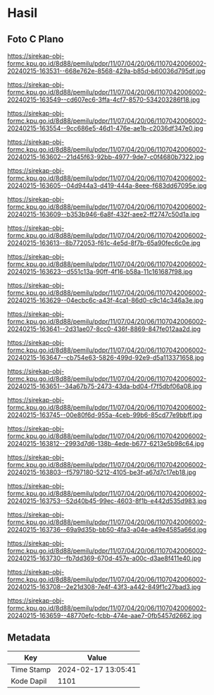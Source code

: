 # Hasil

## Foto C Plano

https://sirekap-obj-formc.kpu.go.id/8d88/pemilu/pdpr/11/07/04/20/06/1107042006002-20240215-163531--668e762e-8568-429a-b85d-b60036d795df.jpg

https://sirekap-obj-formc.kpu.go.id/8d88/pemilu/pdpr/11/07/04/20/06/1107042006002-20240215-163549--cd607ec6-3ffa-4cf7-8570-534203286f18.jpg

https://sirekap-obj-formc.kpu.go.id/8d88/pemilu/pdpr/11/07/04/20/06/1107042006002-20240215-163554--9cc686e5-46d1-476e-ae1b-c2036df347e0.jpg

https://sirekap-obj-formc.kpu.go.id/8d88/pemilu/pdpr/11/07/04/20/06/1107042006002-20240215-163602--21d45f63-92bb-4977-9de7-c0f4680b7322.jpg

https://sirekap-obj-formc.kpu.go.id/8d88/pemilu/pdpr/11/07/04/20/06/1107042006002-20240215-163605--04d944a3-d419-444a-8eee-f683dd67095e.jpg

https://sirekap-obj-formc.kpu.go.id/8d88/pemilu/pdpr/11/07/04/20/06/1107042006002-20240215-163609--b353b946-6a8f-432f-aee2-ff2747c50d1a.jpg

https://sirekap-obj-formc.kpu.go.id/8d88/pemilu/pdpr/11/07/04/20/06/1107042006002-20240215-163613--8b772053-f61c-4e5d-8f7b-65a90fec6c0e.jpg

https://sirekap-obj-formc.kpu.go.id/8d88/pemilu/pdpr/11/07/04/20/06/1107042006002-20240215-163623--d551c13a-90ff-4f16-b58a-11c161687f98.jpg

https://sirekap-obj-formc.kpu.go.id/8d88/pemilu/pdpr/11/07/04/20/06/1107042006002-20240215-163629--04ecbc6c-a43f-4ca1-86d0-c9c14c346a3e.jpg

https://sirekap-obj-formc.kpu.go.id/8d88/pemilu/pdpr/11/07/04/20/06/1107042006002-20240215-163641--2d31ae07-8cc0-436f-8869-847fe012aa2d.jpg

https://sirekap-obj-formc.kpu.go.id/8d88/pemilu/pdpr/11/07/04/20/06/1107042006002-20240215-163647--cb754e63-5826-499d-92e9-d5a113371658.jpg

https://sirekap-obj-formc.kpu.go.id/8d88/pemilu/pdpr/11/07/04/20/06/1107042006002-20240215-163651--34a67b75-2473-43da-bd04-f7f5dbf06a08.jpg

https://sirekap-obj-formc.kpu.go.id/8d88/pemilu/pdpr/11/07/04/20/06/1107042006002-20240215-163745--00e80f6d-955a-4ceb-99b6-85cd77e9bbff.jpg

https://sirekap-obj-formc.kpu.go.id/8d88/pemilu/pdpr/11/07/04/20/06/1107042006002-20240215-163812--2993d7d6-138b-4ede-b677-6213e5b98c64.jpg

https://sirekap-obj-formc.kpu.go.id/8d88/pemilu/pdpr/11/07/04/20/06/1107042006002-20240215-163803--f5797180-5212-4105-be3f-a67d7c17eb18.jpg

https://sirekap-obj-formc.kpu.go.id/8d88/pemilu/pdpr/11/07/04/20/06/1107042006002-20240215-163753--52d40b45-99ec-4603-8f1b-e442d535d983.jpg

https://sirekap-obj-formc.kpu.go.id/8d88/pemilu/pdpr/11/07/04/20/06/1107042006002-20240215-163736--69a9d35b-bb50-4fa3-a04e-a49e4585a66d.jpg

https://sirekap-obj-formc.kpu.go.id/8d88/pemilu/pdpr/11/07/04/20/06/1107042006002-20240215-163730--fb7dd369-670d-457e-a00c-d3ae8f411e40.jpg

https://sirekap-obj-formc.kpu.go.id/8d88/pemilu/pdpr/11/07/04/20/06/1107042006002-20240215-163708--2e21d308-7e4f-43f3-a442-849f1c27bad3.jpg

https://sirekap-obj-formc.kpu.go.id/8d88/pemilu/pdpr/11/07/04/20/06/1107042006002-20240215-163659--48770efc-fcbb-474e-aae7-0fb5457d2662.jpg


## Metadata

| Key        | Value               |
| ---------- | ------------------- |
| Time Stamp | 2024-02-17 13:05:41 |
| Kode Dapil | 1101                |



